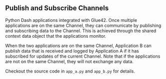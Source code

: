 ## Publish and Subscribe Channels

Python Dash applications integrated with Glue42. Once multiple applications are on the same Channel, they can communicate by publishing and subscribing data to the Channel. This is achieved through the shared context data object that the applications monitor.
    
When the two applications are on the same Channel, Application B can publish data that is received and logged by Application A if it has subscribed for updates of the current Channel. Note that if the applications are not on the same Channel, they will not exchange any data.

Checkout the source code in `app_a.py` and `app_b.py` for details.